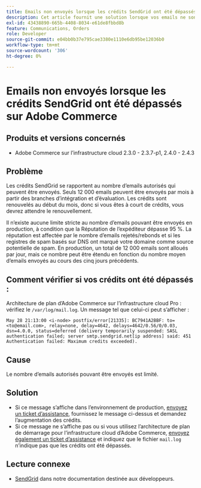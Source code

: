 ```yaml
---
title: Emails non envoyés lorsque les crédits SendGrid ont été dépassés sur Adobe Commerce
description: Cet article fournit une solution lorsque vos emails ne sont pas envoyés, car vous avez dépassé la limite de crédits SendGrid pour Adobe Commerce.
exl-id: 43438890-665b-4408-8034-e61de8fbbd8b
feature: Communications, Orders
role: Developer
source-git-commit: e04bb0b37e795cae3380e1110e6db95be12036b0
workflow-type: tm+mt
source-wordcount: '306'
ht-degree: 0%

---
```


# Emails non envoyés lorsque les crédits SendGrid ont été dépassés sur Adobe Commerce

## Produits et versions concernés

* Adobe Commerce sur l’infrastructure cloud 2.3.0 - 2.3.7-p1, 2.4.0 - 2.4.3

## Problème

Les crédits SendGrid se rapportent au nombre d’emails autorisés qui peuvent être envoyés. Seuls 12 000 emails peuvent être envoyés par mois à partir des branches d’intégration et d’évaluation. Les crédits sont renouvelés au début du mois, donc si vous êtes à court de crédits, vous devrez attendre le renouvellement.

Il n’existe aucune limite stricte au nombre d’emails pouvant être envoyés en production, à condition que la Réputation de l’expéditeur dépasse 95 %. La réputation est affectée par le nombre d’emails rejetés/rebonds et si les registres de spam basés sur DNS ont marqué votre domaine comme source potentielle de spam. En production, un total de 12 000 emails sont alloués par jour, mais ce nombre peut être étendu en fonction du nombre moyen d’emails envoyés au cours des cinq jours précédents.

## Comment vérifier si vos crédits ont été dépassés :

Architecture de plan d’Adobe Commerce sur l’infrastructure cloud Pro : vérifiez le `/var/log/mail.log`. Un message tel que celui-ci peut s’afficher :

`May 28 21:13:00 <i-node> postfix/error[21335]: BC7941A2BBF: to=<to@email.com>, relay=none, delay=4642, delays=4642/0.56/0/0.03, dsn=4.0.0, status=deferred (delivery temporarily suspended: SASL authentication failed; server smtp.sendgrid.net[ip address] said: 451 Authentication failed: Maximum credits exceeded).`

## Cause

Le nombre d’emails autorisés pouvant être envoyés est limité.

## Solution

* Si ce message s’affiche dans l’environnement de production, [envoyez un ticket d’assistance](/help/help-center-guide/help-center/magento-help-center-user-guide.md#submit-ticket), fournissez le message ci-dessus et demandez l’augmentation des crédits.
* Si ce message ne s’affiche pas ou si vous utilisez l’architecture de plan de démarrage pour l’infrastructure cloud d’Adobe Commerce, [envoyez également un ticket d’assistance](/help/help-center-guide/help-center/magento-help-center-user-guide.md#submit-ticket) et indiquez que le fichier `mail.log` n’indique pas que les crédits ont été dépassés.

## Lecture connexe

* [SendGrid](https://devdocs.magento.com/cloud/project/sendgrid.html) dans notre documentation destinée aux développeurs.
